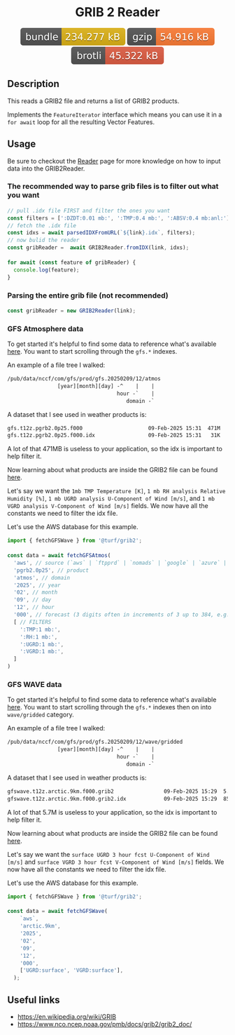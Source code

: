 <h1 style="text-align: center;">
  <div align="center">GRIB 2 Reader</div>
</h1>

<p align="center">
  <img src="../../assets/badges/grib2-file.svg" alt="grib2-file-ts">
  <img src="../../assets/badges/grib2-gzip.svg" alt="grib2-gzip-ts">
  <img src="../../assets/badges/grib2-brotli.svg" alt="grib2-brotli-ts">
</p>

## Description

This reads a GRIB2 file and returns a list of GRIB2 products.

Implements the `FeatureIterator` interface which means you can use it in a `for await` loop for all the resulting Vector Features.

## Usage

Be sure to checkout the [Reader](reader.md) page for more knowledge on how to input data into the GRIB2Reader.

### The recommended way to parse grib files is to filter out what you want

```ts
// pull .idx file FIRST and filter the ones you want
const filters = [':DZDT:0.01 mb:', ':TMP:0.4 mb:', ':ABSV:0.4 mb:anl:'];
// fetch the .idx file
const idxs = await parsedIDXFromURL(`${link}.idx`, filters);
// now bulid the reader
const gribReader =  await GRIB2Reader.fromIDX(link, idxs);

for await (const feature of gribReader) {
  console.log(feature);
}
```

### Parsing the entire grib file (not recommended)

```ts
const gribReader = new GRIB2Reader(link);
```

### GFS Atmosphere data

To get started it's helpful to find some data to reference what's available [here](https://nomads.ncep.noaa.gov/pub/data/nccf/com/gfs/prod/). You want to start scrolling through the `gfs.*` indexes.

An example of a file tree I walked:

```txt
/pub/data/nccf/com/gfs/prod/gfs.20250209/12/atmos
                [year][month][day] -^    |    |
                                   hour -`    |
                                      domain -`
```

A dataset that I see used in weather products is:

```sh
gfs.t12z.pgrb2.0p25.f000                     09-Feb-2025 15:31  471M  
gfs.t12z.pgrb2.0p25.f000.idx                 09-Feb-2025 15:31   31K 
```

A lot of that 471MB is useless to your application, so the idx is important to help filter it.

Now learning about what products are inside the GRIB2 file can be found [here](https://www.nco.ncep.noaa.gov/pmb/products/gfs/gfs.t00z.pgrb2.0p25.f000.shtml).

Let's say we want the `1mb TMP Temperature [K]`, `1 mb RH analysis Relative Humidity [%]`, `1 mb UGRD analysis U-Component of Wind [m/s]`, and `1 mb VGRD analysis V-Component of Wind [m/s]` fields. We now have all the constants we need to filter the idx file.

Let's use the AWS database for this example.

```ts
import { fetchGFSWave } from '@turf/grib2';

const data = await fetchGFSAtmos(
  'aws', // source (`aws` | `ftpprd` | `nomads` | `google` | `azure` | or a user provided url)
  'pgrb2.0p25', // product
  'atmos', // domain
  '2025', // year
  '02', // month
  '09', // day
  '12', // hour
  '000', // forecast (3 digits often in increments of 3 up to 384, e.g. '000' or '003')
  [ // FILTERS
    ':TMP:1 mb:',
    ':RH:1 mb:',
    ':UGRD:1 mb:',
    ':VGRD:1 mb:',
  ]
)
```

### GFS WAVE data

To get started it's helpful to find some data to reference what's available [here](https://nomads.ncep.noaa.gov/pub/data/nccf/com/gfs/prod/). You want to start scrolling through the `gfs.*` indexes then on into `wave/gridded` category.

An example of a file tree I walked:

```txt
/pub/data/nccf/com/gfs/prod/gfs.20250209/12/wave/gridded
                [year][month][day] -^    |    |
                                   hour -`    |
                                      domain -`
```

A dataset that I see used in weather products is:

```sh
gfswave.t12z.arctic.9km.f000.grib2                09-Feb-2025 15:29  5.7M  
gfswave.t12z.arctic.9km.f000.grib2.idx            09-Feb-2025 15:29  851 
```

A lot of that 5.7M is useless to your application, so the idx is important to help filter it.

Now learning about what products are inside the GRIB2 file can be found [here](https://www.nco.ncep.noaa.gov/pmb/products/wave/gfswave.t12z.arctic.9km.f003.grib2.shtml).

Let's say we want the `surface UGRD 3 hour fcst U-Component of Wind [m/s]` and `surface VGRD 3 hour fcst V-Component of Wind [m/s]` fields. We now have all the constants we need to filter the idx file.

Let's use the AWS database for this example.

```ts
import { fetchGFSWave } from '@turf/grib2';

const data = await fetchGFSWave(
    `aws`,
    'arctic.9km',
    '2025',
    '02',
    '09',
    '12',
    '000',
    ['UGRD:surface', 'VGRD:surface'],
  );
```

## Useful links

- <https://en.wikipedia.org/wiki/GRIB>
- <https://www.nco.ncep.noaa.gov/pmb/docs/grib2/grib2_doc/>

